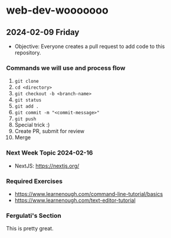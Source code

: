 # web-dev-wooooooo

## 2024-02-09 Friday

- Objective: Everyone creates a pull request to add code to this repository.

### Commands we will use and process flow
1. `git clone`
2. `cd <directory>`
3. `git checkout -b <branch-name>`
4. `git status`
5. `git add .`
6. `git commit -m "<commit-message>"`
7. `git push`
8. Special trick :)
9. Create PR, submit for review
10. Merge

### Next Week Topic 2024-02-16
- NextJS: https://nextjs.org/

### Required Exercises
- https://www.learnenough.com/command-line-tutorial/basics
- https://www.learnenough.com/text-editor-tutorial




### Fergulati's Section
This is pretty great.